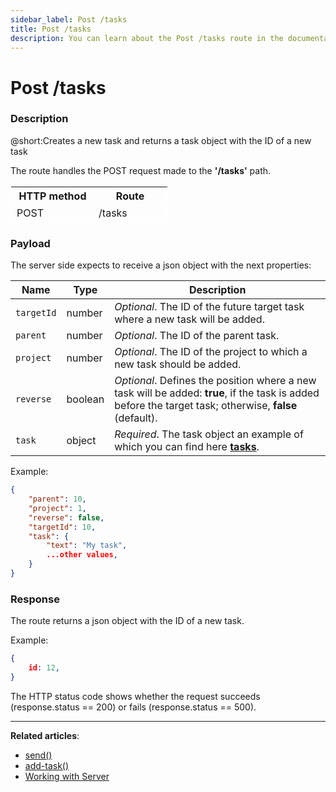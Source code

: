```yaml
---
sidebar_label: Post /tasks
title: Post /tasks
description: You can learn about the Post /tasks route in the documentation of the DHTMLX JavaScript To Do List library. Browse developer guides and API reference, try out code examples and live demos, and download a free 30-day evaluation version of DHTMLX To Do List.
---
```


# Post /tasks

### Description

@short:Creates a new task and returns a task object with the ID of a new task

The route handles the POST request made to the **'/tasks'** path.


<table style="border: 1px solid white; border-collapse: collapse; width:50%">
<thead style="border: 1px solid white; border-collapse: collapse;">
<th style="width:25%">HTTP method</th>
<th style="width:25%">Route</th>
</thead>
<tbody style="border: 1px solid white; border-collapse: collapse">
<tr>
<td>POST</td>
<td>/tasks</td>
</tr>
</tbody>
</table>


### Payload

The server side expects to receive a json object with the next properties:

| Name       | Type        | Description |
| ----------- | ----------- | ----------- |
| `targetId`       |  number   | *Optional*. The ID of the future target task where a new task will be added.|
| `parent`       |  number   | *Optional*. The ID of the parent task.|
| `project`       |  number   | *Optional*. The ID of the project to which a new task should be added.|
| `reverse`| boolean | *Optional*. Defines the position where a new task will be added: **true**, if the task is added before the target task; otherwise, **false** (default).|
| `task`       |  object  | *Required*. The task object an example of which you can find here [**tasks**](api/configs/tasks_config.md).|

Example:

~~~json
{
    "parent": 10,
    "project": 1,
    "reverse": false,
    "targetId": 10,
    "task": {
        "text": "My task",
        ...other values, 
    }
}
~~~

### Response

The route returns a json object with the ID of a new task. 

Example:

~~~json
{
    id: 12,
}
~~~

The HTTP status code shows whether the request succeeds (response.status == 200) or fails (response.status == 500).

---

**Related articles**:
- [send()](api/rest_api/methods/send_method.md)
- [add-task()](api/methods/addtask_method.md)
- [Working with Server](guides/working_with_server.md)



